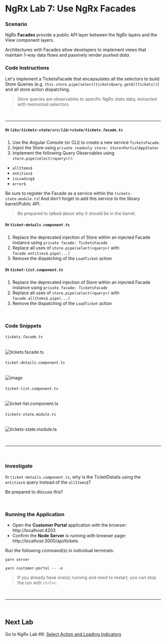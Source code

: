 # NgRx Lab 7: Use NgRx Facades


### Scenario

NgRx **Facades** provide a public API layer between the NgRx layers and the View component layers. 

Architectures with Facades allow developers to implement views that maintain 1-way data flows and passively render *pushed data*.


### Code Instructions

Let's implement a TicketsFacade that encapsulates all the selectors to build Store Queries (e.g. `this.store.pipe(select(ticketsQuery.getAllTickets))`) and all store action dispatching.

  > Store queries are observables to specific NgRx state data; extracted with memoized selectors.

<br/>

----
  

##### In `libs/tickets-state/src/lib/+state/tickets.facade.ts`

1. Use the Angular Console (or CLI) to create a new service `TicketsFacade`.
2. Inject the Store using `private readonly store: Store<PartialAppState>`
3. Implement the following Query Observables using `store.pipe(select(<query>))`:
  * `allItems$`
  * `entities$`
  * `isLoading$`
  * `error$`  

Be sure to register the Facade as a service within the `tickets-state.module.ts`! And don't forget to add this service to the library barrel/Public API. 

> Be prepared to talked about why it should be in the barrel.

##### In `ticket-details.component.ts`

1. Replace the deprecated injection of Store within an injected Facade instance using `private facade: TicketsFacade`
2. Replace all uses of `store.pipe(select(<query>)` with `facade.entities$.pipe(...)`
3. Remove the dispatching of the `LoadTicket` action

##### In `ticket-list.component.ts`

1. Replace the deprecated injection of Store within an injected Facade instance using `private facade: TicketsFacade`
2. Replace all uses of `store.pipe(select(<query>)` with `facade.allItems$.pipe(...)`
3. Remove the dispatching of the `LoadTicket` action

<br/>

### Code Snippets

###### `tickets.facade.ts`
![tickets.facade.ts](https://user-images.githubusercontent.com/210413/47938099-fc1a6a00-deb0-11e8-94f7-efd294104052.png)

###### `ticket-details.component.ts`
![image](https://user-images.githubusercontent.com/210413/47974960-709c0700-e071-11e8-97ad-e1d95e24b251.png)

###### `ticket-list.component.ts`
![ticket-list.component.ts](https://user-images.githubusercontent.com/210413/47938126-0c324980-deb1-11e8-9b3c-94a78482dc73.png)

###### `tickets-state.module.ts`
![tickets-state.module.ts](https://user-images.githubusercontent.com/210413/47938212-574c5c80-deb1-11e8-9306-1159e67492ba.png)

<br/>

----

<br/>

### Investigate

In `ticket-details.component.ts`, why is the TicketDetails using the `entities$` query instead of the `allItems$`?

Be prepared to discuss this? 

<br/>

### Running the Application

*  Open the **Customer Portal** application with the browser: http://localhost:4203
*  Confirm the **Node Server** is running with browser page:  http://localhost:3000/api/tickets

Run the following command(s) in individual terminals:

```console
yarn server
```

```console
yarn customer-portal -- -o
```

> If you already have one(s) running and need to restart, you can stop the run with `ctrl+c`.


<br/>

----

<br/>

## Next Lab

Go to NgRx Lab #8: [Select Action and Loading Indicators](lab-8.md)
